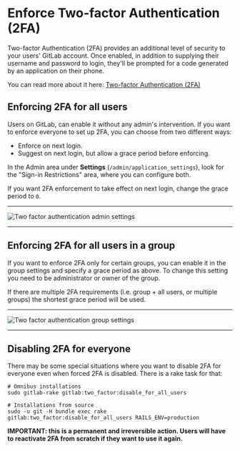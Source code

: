 # Enforce Two-factor Authentication (2FA)

Two-factor Authentication (2FA) provides an additional level of security to your
users' GitLab account. Once enabled, in addition to supplying their username and
password to login, they'll be prompted for a code generated by an application on
their phone.

You can read more about it here:
[Two-factor Authentication (2FA)](../profile/two_factor_authentication.md)

## Enforcing 2FA for all users

Users on GitLab, can enable it without any admin's intervention. If you want to
enforce everyone to set up 2FA, you can choose from two different ways:

- Enforce on next login.
- Suggest on next login, but allow a grace period before enforcing.

In the Admin area under **Settings** (`/admin/application_settings`), look for
the "Sign-in Restrictions" area, where you can configure both.

If you want 2FA enforcement to take effect on next login, change the grace
period to `0`.

---

![Two factor authentication admin settings](img/two_factor_authentication_settings.png)

---

## Enforcing 2FA for all users in a group

If you want to enforce 2FA only for certain groups, you can enable it in the
group settings and specify a grace period as above. To change this setting you
need to be administrator or owner of the group.

If there are multiple 2FA requirements (i.e. group + all users, or multiple
groups) the shortest grace period will be used.

---

![Two factor authentication group settings](img/two_factor_authentication_group_settings.png)

---

## Disabling 2FA for everyone

There may be some special situations where you want to disable 2FA for everyone
even when forced 2FA is disabled. There is a rake task for that:

```
# Omnibus installations
sudo gitlab-rake gitlab:two_factor:disable_for_all_users

# Installations from source
sudo -u git -H bundle exec rake gitlab:two_factor:disable_for_all_users RAILS_ENV=production
```

**IMPORTANT: this is a permanent and irreversible action. Users will have to
    reactivate 2FA from scratch if they want to use it again.**
